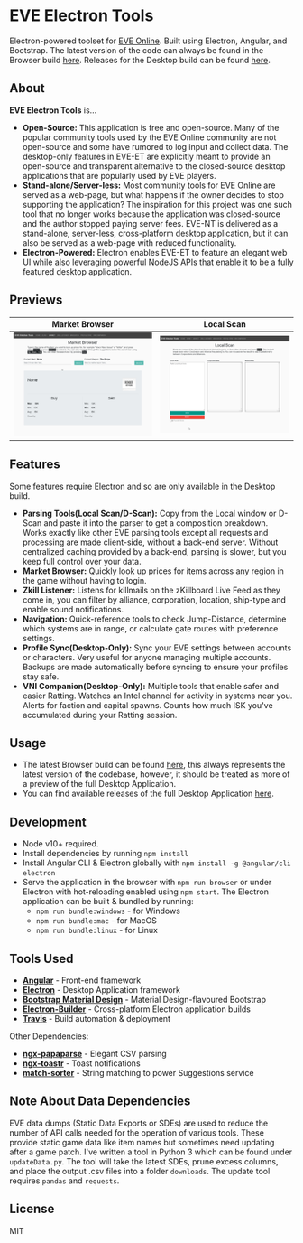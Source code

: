 # EVE Electron Tools

Electron-powered toolset for [EVE Online](https://www.eveonline.com/). Built using Electron, Angular, and Bootstrap. The latest version of the code can always be found in the Browser build [here](https://eve-electron.kevinleung.net). Releases for the Desktop build can be found [here](https://github.com/kevinleung987/eve-electron-tools/releases).

## About

**EVE Electron Tools** is...
- **Open-Source:** This application is free and open-source. Many of the popular community tools used by the EVE Online community are not open-source and some have rumored to log input and collect data. The desktop-only features in EVE-ET are explicitly meant to provide an open-source and transparent alternative to the closed-source desktop applications that are popularly used by EVE players.
- **Stand-alone/Server-less:** Most community tools for EVE Online are served as a web-page, but what happens if the owner decides to stop supporting the application? The inspiration for this project was one such tool that no longer works because the application was closed-source and the author stopped paying server fees. EVE-NT is delivered as a stand-alone, server-less, cross-platform desktop application, but it can also be served as a web-page with reduced functionality.
- **Electron-Powered:** Electron enables EVE-ET to feature an elegant web UI while also leveraging powerful NodeJS APIs that enable it to be a fully featured desktop application.
## Previews
Market Browser             |  Local Scan
:-------------------------:|:-------------------------:
![](preview-market.gif?raw=true)  |  ![](preview-scan.gif?raw=true)

## Features
Some features require Electron and so are only available in the Desktop build.
- **Parsing Tools(Local Scan/D-Scan):** Copy from the Local window or D-Scan and paste it into the parser to get a composition breakdown. Works exactly like other EVE parsing tools except all requests and processing are made client-side, without a back-end server. Without centralized caching provided by a back-end, parsing is slower, but you keep full control over your data.
- **Market Browser:** Quickly look up prices for items across any region in the game without having to login.
- **Zkill Listener:** Listens for killmails on the zKillboard Live Feed as they come in, you can filter by alliance, corporation, location, ship-type and enable sound notifications.
- **Navigation:** Quick-reference tools to check Jump-Distance, determine which systems are in range, or calculate gate routes with preference settings.
- **Profile Sync(Desktop-Only):** Sync your EVE settings between accounts or characters. Very useful for anyone managing multiple accounts. Backups are made automatically before syncing to ensure your profiles stay safe.
- **VNI Companion(Desktop-Only):** Multiple tools that enable safer and easier Ratting. Watches an Intel channel for activity in systems near you. Alerts for faction and capital spawns. Counts how much ISK you've accumulated during your Ratting session.

## Usage

- The latest Browser build can be found [here](https://eve-electron.kevinleung.net), this always represents the latest version of the codebase, however, it should be treated as more of a preview of the full Desktop Application.
- You can find available releases of the full Desktop Application [here](https://github.com/kevinleung987/eve-electron-tools/releases).

## Development

- Node v10+ required.
- Install dependencies by running `npm install`
- Install Angular CLI & Electron globally with `npm install -g @angular/cli electron`
- Serve the application in the browser with `npm run browser` or under Electron with hot-reloading enabled using `npm start`. The Electron application can be built & bundled by running:
  - `npm run bundle:windows` - for Windows
  - `npm run bundle:mac` - for MacOS
  - `npm run bundle:linux` - for Linux

## Tools Used

- **[Angular](https://github.com/angular/angular)** - Front-end framework
- **[Electron](https://github.com/electron/electron)** - Desktop Application framework
- **[Bootstrap Material Design](https://github.com/FezVrasta/bootstrap-material-design)** - Material Design-flavoured Bootstrap
- **[Electron-Builder](https://github.com/electron-userland/electron-builder)** - Cross-platform Electron application builds
- **[Travis](https://travis-ci.com/)** - Build automation & deployment

Other Dependencies:

- **[ngx-papaparse](https://github.com/alberthaff/ngx-papaparse)** - Elegant CSV parsing
- **[ngx-toastr](https://github.com/scttcper/ngx-toastr)** - Toast notifications
- **[match-sorter](https://github.com/kentcdodds/match-sorter)** - String matching to power Suggestions service

## Note About Data Dependencies

EVE data dumps (Static Data Exports or SDEs) are used to reduce the number of API calls needed for the operation of various tools. These provide static game data like item names but sometimes need updating after a game patch. I've written a tool in Python 3 which can be found under `updateData.py`. The tool will take the latest SDEs, prune excess columns, and place the output .csv files into a folder `downloads`. The update tool requires `pandas` and `requests`.

License
----
MIT
